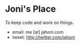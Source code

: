 Joni's Place
===

To keep code and work on things.

- email: me [at] jahoni.com
- tweet: http://twitter.com/jahoni

